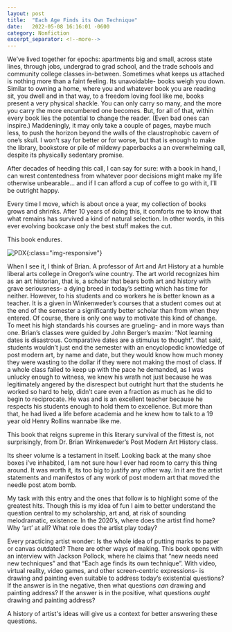 ```yaml
---
layout: post
title:  "Each Age Finds its Own Technique"
date:   2022-05-08 16:16:01 -0600
category: Nonfiction
excerpt_separator: <!--more-->
---
```


We’ve lived together for epochs: apartments big and small, across state lines, through jobs, undergrad to grad school, and the trade schools and community college classes in-between.  Sometimes what keeps us attached is nothing more than a faint feeling. <!--more-->Its unavoidable- books weigh you down.  Similar to owning a home, where you and whatever book you are reading sit, you dwell and in that way, to a freedom loving fool like me, books present a very physical shackle. You can only carry so many, and the more you carry the more encumbered one becomes. But, for all of that, within every book lies the potential to change the reader. (Even bad ones can inspire.) Maddeningly, it may only take a couple of pages, maybe much less, to push the horizon beyond the walls of the claustrophobic cavern of one’s skull. I won’t say for better or for worse, but that is enough to make the library, bookstore or pile of mildewy paperbacks a an overwhelming call, despite its physically sedentary promise.

After decades of heeding this call, I can say for sure: with a book in hand, I can wrest contentedness from whatever poor decisions might make my life otherwise unbearable… and if I can afford a cup of coffee to go with it, I’ll be outright happy.

Every time I move, which is about once a year, my collection of books grows and shrinks. After 10 years of doing this, it comforts me to know that what remains has survived a kind of natural selection. In other words, in this ever evolving bookcase only the best stuff makes the cut.

This book endures.

![PDX](/images/ContemporaryArt.JPG){:class="img-responsive"}

When I see it, I think of Brian. A professor of Art and Art History at a humble liberal arts college in Oregon’s wine country. The art world recognizes him as an art historian, that is, a scholar that bears both art and history with grave seriousness- a dying breed in today’s setting which has time for neither. However, to his students and co workers he is better known as a teacher.  It is a given in Winkenweder’s courses that a student comes out at the end of the semester a significantly better scholar than from when they entered.  Of course, there is only one way to motivate this kind of change.  To meet his high standards his courses are grueling- and in more ways than one. Brian’s classes were guided by John Berger’s maxim: “Not learning dates is disastrous. Comparative dates are a stimulus to thought”. that said, students wouldn’t just end the semester with an encyclopedic knowledge of post modern art, by name and date, but they would know how much money they were wasting to the dollar if they were not making the most of class.  If a whole class failed to keep up with the pace he demanded, as I was unlucky enough to witness, we knew his wrath not just because he was legitimately angered by the disrespect but outright hurt that the students he worked so hard to help, didn’t care even a fraction as much as he did to begin to reciprocate. He was and is an excellent teacher because he respects his students enough to hold them to excellence.  But more than that, he had lived a life before academia and he knew how to talk to a 19 year old Henry Rollins wannabe like me.

This book that reigns supreme in this literary survival of the fittest is, not surprisingly, from Dr. Brian Winkenweder’s Post Modern Art History class.

Its sheer volume is a testament in itself.  Looking back at the many shoe boxes i’ve inhabited, I am not sure how I ever had room to carry this thing around. It was worth it, its too big to justify any other way. In it are the artist statements and manifestos of any work of post modern art that moved the needle post atom bomb.


My task with this entry and the ones that follow is to highlight some of the greatest hits. Though this is my idea of fun I aim to better understand the question central to my scholarship, art and, at risk of sounding melodramatic, existence: In the 2020’s, where does the artist find home? Why ‘art’ at all? What role does the artist play today?

Every practicing artist wonder: Is the whole idea of putting marks to paper or canvas outdated? There are other ways of making. This book opens with an interview with Jackson Pollock, where he claims that “new needs need new techniques” and that “Each age finds its own technique”. With video, virtual reality, video games, and other screen-centric expressions- is drawing and painting even suitable to address today’s existential questions? If the answer is in the negative, then what questions <i>can</i> drawing and painting address? If the answer is in the positive, what questions <i>ought</i> drawing and painting address?

A history of artist's ideas will give us a context for better answering these questions.
